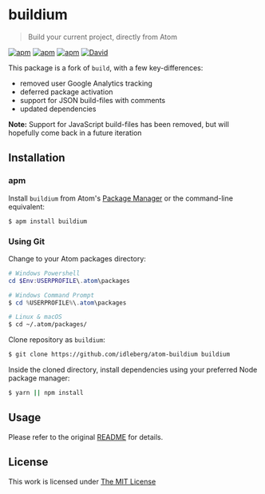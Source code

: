 # buildium

> Build your current project, directly from Atom

[![apm](https://flat.badgen.net/apm/license/buildium)](https://atom.io/packages/buildium)
[![apm](https://flat.badgen.net/apm/v/buildium)](https://atom.io/packages/buildium)
[![apm](https://flat.badgen.net/apm/dl/buildium)](https://atom.io/packages/buildium)
[![David](https://flat.badgen.net/david/dep/idleberg/atom-buildium)](https://david-dm.org/idleberg/atom-buildium)

This package is a fork of `build`, with a few key-differences:

- removed user Google Analytics tracking
- deferred package activation
- support for JSON build-files with comments
- updated dependencies

**Note:** Support for JavaScript build-files has been removed, but will hopefully come back in a future iteration

## Installation

### apm

Install `buildium` from Atom's [Package Manager](http://flight-manual.atom.io/using-atom/sections/atom-packages/) or the command-line equivalent:

`$ apm install buildium`

### Using Git

Change to your Atom packages directory:

```powershell
# Windows Powershell
cd $Env:USERPROFILE\.atom\packages

# Windows Command Prompt
$ cd %USERPROFILE%\.atom\packages
```

```bash
# Linux & macOS
$ cd ~/.atom/packages/
```

Clone repository as `buildium`:

```bash
$ git clone https://github.com/idleberg/atom-buildium buildium
```

Inside the cloned directory, install dependencies using your preferred Node package manager:

```bash
$ yarn || npm install
```

## Usage

Please refer to the original [README](https://github.com/noseglid/atom-build#readme) for details.

## License

This work is licensed under [The MIT License](https://opensource.org/licenses/MIT)
